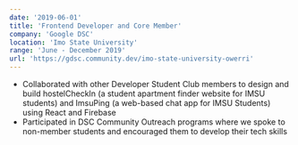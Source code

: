 ```yaml
---
date: '2019-06-01'
title: 'Frontend Developer and Core Member'
company: 'Google DSC'
location: 'Imo State University'
range: 'June - December 2019'
url: 'https://gdsc.community.dev/imo-state-university-owerri'
---
```


- Collaborated with other Developer Student Club members to design and build hostelCheckIn (a
  student apartment finder website for IMSU students) and ImsuPing (a web-based chat app for
  IMSU Students) using React and Firebase
- Participated in DSC Community Outreach programs where we spoke to non-member students
  and encouraged them to develop their tech skills
